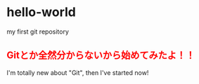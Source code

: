 # hello-world
my first git repository


## <font color="Red">Gitとか全然分からないから始めてみたよ！！</font>

I'm totally new about "Git", then I've started now!
